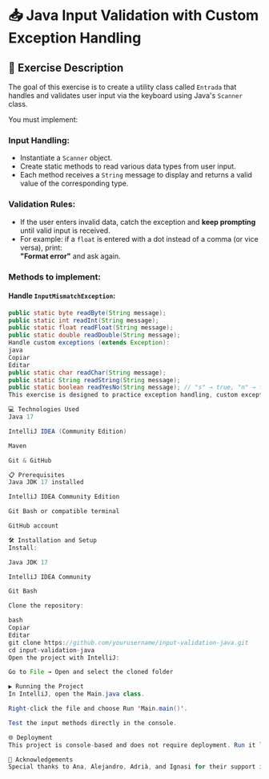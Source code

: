 # 📥 Java Input Validation with Custom Exception Handling

## 📄 Exercise Description

The goal of this exercise is to create a utility class called `Entrada` that handles and validates user input via the keyboard using Java's `Scanner` class.

You must implement:

### Input Handling:

- Instantiate a `Scanner` object.
- Create static methods to read various data types from user input.
- Each method receives a `String` message to display and returns a valid value of the corresponding type.

### Validation Rules:

- If the user enters invalid data, catch the exception and **keep prompting** until valid input is received.
- For example: if a `float` is entered with a dot instead of a comma (or vice versa), print:  
  **"Format error"** and ask again.

### Methods to implement:

#### Handle `InputMismatchException`:

```java
public static byte readByte(String message);
public static int readInt(String message);
public static float readFloat(String message);
public static double readDouble(String message);
Handle custom exceptions (extends Exception):
java
Copiar
Editar
public static char readChar(String message);
public static String readString(String message);
public static boolean readYesNo(String message); // "s" → true, "n" → false
This exercise is designed to practice exception handling, custom exceptions, and robust user input validation in Java.

💻 Technologies Used
Java 17

IntelliJ IDEA (Community Edition)

Maven

Git & GitHub

📋 Prerequisites
Java JDK 17 installed

IntelliJ IDEA Community Edition

Git Bash or compatible terminal

GitHub account

🛠️ Installation and Setup
Install:

Java JDK 17

IntelliJ IDEA Community

Git Bash

Clone the repository:

bash
Copiar
Editar
git clone https://github.com/yourusername/input-validation-java.git
cd input-validation-java
Open the project with IntelliJ:

Go to File → Open and select the cloned folder

▶️ Running the Project
In IntelliJ, open the Main.java class.

Right-click the file and choose Run 'Main.main()'.

Test the input methods directly in the console.

🌐 Deployment
This project is console-based and does not require deployment. Run it locally using your IDE or terminal.

🤝 Acknowledgements
Special thanks to Ana, Alejandro, Adrià, and Ignasi for their support in developing this project.
